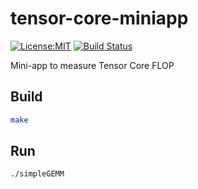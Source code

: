 # tensor-core-miniapp
[![License:MIT](https://img.shields.io/badge/License-MIT-yellow.svg)](https://opensource.org/l0icenses/MIT)
[![Build Status](https://travis-ci.org/PointKernel/tensor-core-miniapp.svg?branch=master)](https://travis-ci.org/PointKernel/tensor-core-miniapp)

Mini-app to measure Tensor Core FLOP

## Build
```bash
make
```

## Run
```bash
./simpleGEMM
```
